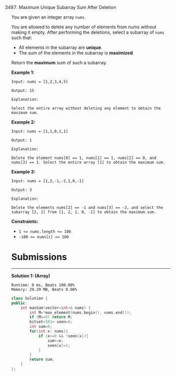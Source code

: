 3487. Maximum Unique Subarray Sum After Deletion

You are given an integer array `nums`.

You are allowed to delete any number of elements from nums without making it empty. After performing the deletions, select a subarray of `nums` such that:

* All elements in the subarray are **unique**.
* The sum of the elements in the subarray is **maximized**.

Return the **maximum** sum of such a subarray.

 

**Example 1:**
```
Input: nums = [1,2,3,4,5]

Output: 15

Explanation:

Select the entire array without deleting any element to obtain the maximum sum.
```

**Example 2:**
```
Input: nums = [1,1,0,1,1]

Output: 1

Explanation:

Delete the element nums[0] == 1, nums[1] == 1, nums[2] == 0, and nums[3] == 1. Select the entire array [1] to obtain the maximum sum.
```

**Example 3:**
```
Input: nums = [1,2,-1,-2,1,0,-1]

Output: 3

Explanation:

Delete the elements nums[2] == -1 and nums[3] == -2, and select the subarray [2, 1] from [1, 2, 1, 0, -1] to obtain the maximum sum.
```
 

**Constraints:**

* `1 <= nums.length <= 100`
* `-100 <= nums[i] <= 100`

# Submissions
---
**Solution 1: (Array)**
```
Runtime: 0 ms, Beats 100.00%
Memory: 29.29 MB, Beats 0.00%
```
```c++
class Solution {
public:
    int maxSum(vector<int>& nums) {
        int M=*max_element(nums.begin(), nums.end());
        if (M<=0) return M;
        bitset<101> seen=0;
        int sum=0;
        for(int x: nums){
            if (x>=0 && !seen[x]){
                sum+=x;
                seen[x]=1;
            }
        }
        return sum;
    }
};
```
